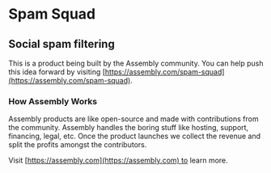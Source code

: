# Spam Squad

## Social spam filtering

This is a product being built by the Assembly community. You can help push this idea forward by visiting [https://assembly.com/spam-squad](https://assembly.com/spam-squad).

### How Assembly Works

Assembly products are like open-source and made with contributions from the community. Assembly handles the boring stuff like hosting, support, financing, legal, etc. Once the product launches we collect the revenue and split the profits amongst the contributors.

Visit [https://assembly.com](https://assembly.com) to learn more.
